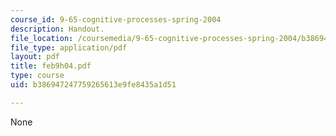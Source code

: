 ```yaml
---
course_id: 9-65-cognitive-processes-spring-2004
description: Handout.
file_location: /coursemedia/9-65-cognitive-processes-spring-2004/b386947247759265613e9fe8435a1d51_feb9h04.pdf
file_type: application/pdf
layout: pdf
title: feb9h04.pdf
type: course
uid: b386947247759265613e9fe8435a1d51

---
```

None